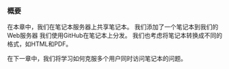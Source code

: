 ### 概要

在本章中，我们在笔记本服务器上共享笔记本。 我们添加了一个笔记本到我们的Web服务器 我们使用GitHub在笔记本上分发。 我们也考虑将笔记本转换成不同的格式，如HTML和PDF。

在下一章中，我们将学习如何克服多个用户同时访问笔记本的问题。